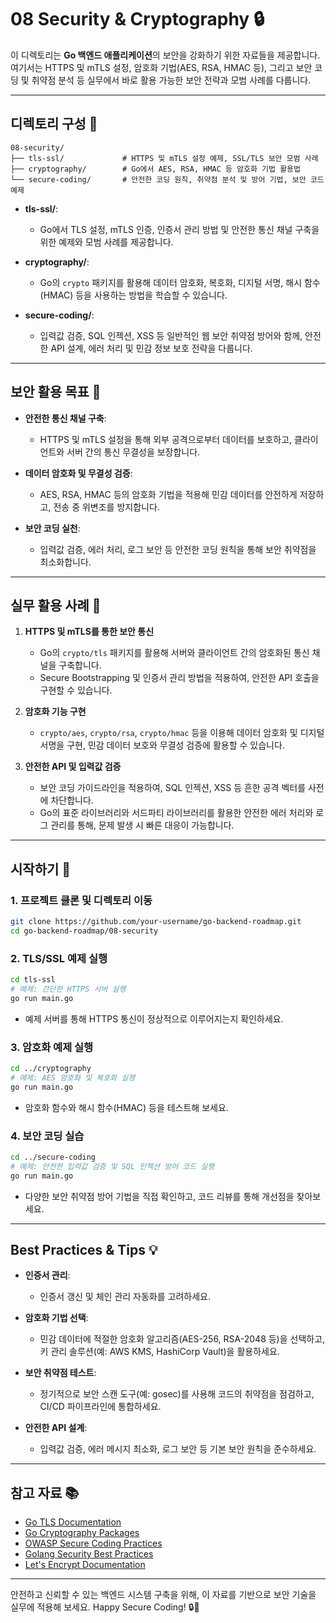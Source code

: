 # 08 Security & Cryptography 🔒

이 디렉토리는 **Go 백엔드 애플리케이션**의 보안을 강화하기 위한 자료들을 제공합니다.  
여기서는 HTTPS 및 mTLS 설정, 암호화 기법(AES, RSA, HMAC 등), 그리고 보안 코딩 및 취약점 분석 등 실무에서 바로 활용 가능한 보안 전략과 모범 사례를 다룹니다.

---

## 디렉토리 구성 📁

```plaintext
08-security/
├── tls-ssl/             # HTTPS 및 mTLS 설정 예제, SSL/TLS 보안 모범 사례
├── cryptography/        # Go에서 AES, RSA, HMAC 등 암호화 기법 활용법
└── secure-coding/       # 안전한 코딩 원칙, 취약점 분석 및 방어 기법, 보안 코드 예제
```

- **tls-ssl/**:  
  - Go에서 TLS 설정, mTLS 인증, 인증서 관리 방법 및 안전한 통신 채널 구축을 위한 예제와 모범 사례를 제공합니다.
  
- **cryptography/**:  
  - Go의 `crypto` 패키지를 활용해 데이터 암호화, 복호화, 디지털 서명, 해시 함수(HMAC) 등을 사용하는 방법을 학습할 수 있습니다.
  
- **secure-coding/**:  
  - 입력값 검증, SQL 인젝션, XSS 등 일반적인 웹 보안 취약점 방어와 함께, 안전한 API 설계, 에러 처리 및 민감 정보 보호 전략을 다룹니다.

---

## 보안 활용 목표 🎯

- **안전한 통신 채널 구축**:  
  - HTTPS 및 mTLS 설정을 통해 외부 공격으로부터 데이터를 보호하고, 클라이언트와 서버 간의 통신 무결성을 보장합니다.
  
- **데이터 암호화 및 무결성 검증**:  
  - AES, RSA, HMAC 등의 암호화 기법을 적용해 민감 데이터를 안전하게 저장하고, 전송 중 위변조를 방지합니다.
  
- **보안 코딩 실천**:  
  - 입력값 검증, 에러 처리, 로그 보안 등 안전한 코딩 원칙을 통해 보안 취약점을 최소화합니다.

---

## 실무 활용 사례 🚀

1. **HTTPS 및 mTLS를 통한 보안 통신**  
   - Go의 `crypto/tls` 패키지를 활용해 서버와 클라이언트 간의 암호화된 통신 채널을 구축합니다.
   - Secure Bootstrapping 및 인증서 관리 방법을 적용하여, 안전한 API 호출을 구현할 수 있습니다.

2. **암호화 기능 구현**  
   - `crypto/aes`, `crypto/rsa`, `crypto/hmac` 등을 이용해 데이터 암호화 및 디지털 서명을 구현, 민감 데이터 보호와 무결성 검증에 활용할 수 있습니다.

3. **안전한 API 및 입력값 검증**  
   - 보안 코딩 가이드라인을 적용하여, SQL 인젝션, XSS 등 흔한 공격 벡터를 사전에 차단합니다.
   - Go의 표준 라이브러리와 서드파티 라이브러리를 활용한 안전한 에러 처리와 로그 관리를 통해, 문제 발생 시 빠른 대응이 가능합니다.

---

## 시작하기 🚀

### 1. 프로젝트 클론 및 디렉토리 이동
```bash
git clone https://github.com/your-username/go-backend-roadmap.git
cd go-backend-roadmap/08-security
```

### 2. TLS/SSL 예제 실행
```bash
cd tls-ssl
# 예제: 간단한 HTTPS 서버 실행
go run main.go
```
- 예제 서버를 통해 HTTPS 통신이 정상적으로 이루어지는지 확인하세요.

### 3. 암호화 예제 실행
```bash
cd ../cryptography
# 예제: AES 암호화 및 복호화 실행
go run main.go
```
- 암호화 함수와 해시 함수(HMAC) 등을 테스트해 보세요.

### 4. 보안 코딩 실습
```bash
cd ../secure-coding
# 예제: 안전한 입력값 검증 및 SQL 인젝션 방어 코드 실행
go run main.go
```
- 다양한 보안 취약점 방어 기법을 직접 확인하고, 코드 리뷰를 통해 개선점을 찾아보세요.

---

## Best Practices & Tips 💡

- **인증서 관리**:  
  - 인증서 갱신 및 체인 관리 자동화를 고려하세요.
  
- **암호화 기법 선택**:  
  - 민감 데이터에 적절한 암호화 알고리즘(AES-256, RSA-2048 등)을 선택하고, 키 관리 솔루션(예: AWS KMS, HashiCorp Vault)을 활용하세요.
  
- **보안 취약점 테스트**:  
  - 정기적으로 보안 스캔 도구(예: gosec)를 사용해 코드의 취약점을 점검하고, CI/CD 파이프라인에 통합하세요.
  
- **안전한 API 설계**:  
  - 입력값 검증, 에러 메시지 최소화, 로그 보안 등 기본 보안 원칙을 준수하세요.

---

## 참고 자료 📚

- [Go TLS Documentation](https://pkg.go.dev/crypto/tls)
- [Go Cryptography Packages](https://pkg.go.dev/crypto)
- [OWASP Secure Coding Practices](https://owasp.org/www-project-secure-coding-practices/)
- [Golang Security Best Practices](https://github.com/OWASP/Go-SCP)
- [Let's Encrypt Documentation](https://letsencrypt.org/docs/)

---

안전하고 신뢰할 수 있는 백엔드 시스템 구축을 위해, 이 자료를 기반으로 보안 기술을 실무에 적용해 보세요. Happy Secure Coding! 🔒🚀